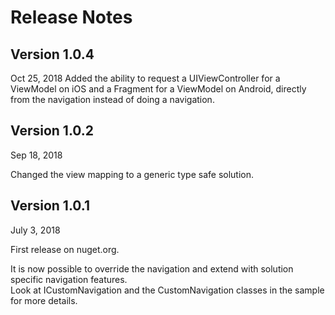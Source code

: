 # Release Notes #

## Version 1.0.4 ##
Oct 25, 2018
Added the ability to request a UIViewController for a ViewModel on iOS and a Fragment for a ViewModel on Android, directly from the navigation instead of doing a navigation.

## Version 1.0.2 ##
Sep 18, 2018

Changed the view mapping to a generic type safe solution.

## Version 1.0.1 ##
July 3, 2018   
   
First release on nuget.org.   
   
It is now possible to override the navigation and extend with solution specific navigation features.   
Look at ICustomNavigation and the CustomNavigation classes in the sample for more details.   
